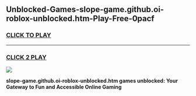 
## Unblocked-Games-slope-game.github.oi-roblox-unblocked.htm-Play-Free-0pacf
<h3>
<a href="https://premium76.site?title=slope-game.github.oi-roblox-unblocked.htm&ref=10A">CLICK TO PLAY</a></h3>
<hr>

<h3>
<a href="https://premium76.site?title=slope-game.github.oi-roblox-unblocked.htm&ref=10A">CLICK 2 PLAY</a>
  
</h3>

<a href="https://premium76.site?title=slope-game.github.oi-roblox-unblocked.htm&ref=10A"><img src="https://clearcache.store/games.png"></a>


**slope-game.github.oi-roblox-unblocked.htm games unblocked: Your Gateway to Fun and Accessible Online Gaming**
